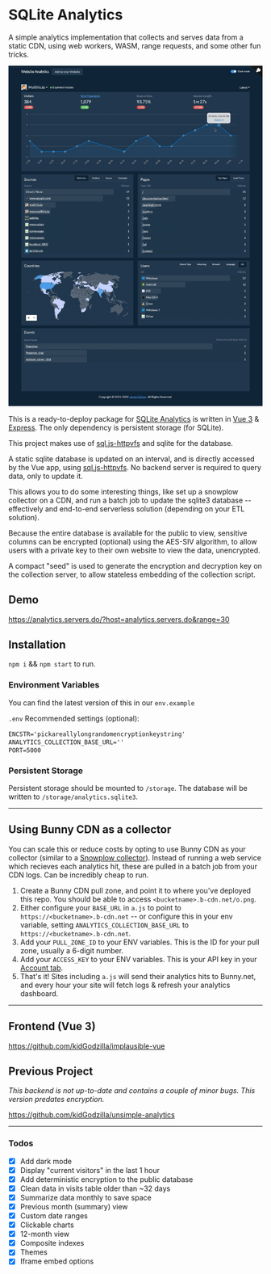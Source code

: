 # SQLite Analytics

A simple analytics implementation that collects and serves data from a static CDN, using web workers, WASM, range requests, and some other fun tricks.

![Screenshot](screenshot.jpg)

This is a ready-to-deploy package for [SQLite Analytics](https://analytics.servers.do/) is written in [Vue 3](https://v3.vuejs.org/) & [Express](https://expressjs.com/). The only dependency is persistent storage (for SQLite).

This project makes use of [sql.js-httpvfs](https://github.com/phiresky/sql.js-httpvfs) and sqlite for the database.

A static sqlite database is updated on an interval, and is directly accessed by the Vue app, using [sql.js-httpvfs](https://github.com/phiresky/sql.js-httpvfs). No backend server is required to query data, only to update it.

This allows you to do some interesting things, like set up a snowplow collector on a CDN, and run a batch job to update the sqlite3 database -- effectively and end-to-end serverless solution (depending on your ETL solution).

Because the entire database is available for the public to view, sensitive columns can be encrypted (optional) using the AES-SIV algorithm, to allow users with a private key to their own website to view the data, unencrypted.

A compact "seed" is used to generate the encryption and decryption key on the collection server, to allow stateless embedding of the collection script.

## Demo

https://analytics.servers.do/?host=analytics.servers.do&range=30

## Installation

`npm i` && `npm start` to run.

### Environment Variables

You can find the latest version of this in our `env.example`

`.env` Recommended settings (optional):

```env
ENCSTR='pickareallylongrandomencryptionkeystring'
ANALYTICS_COLLECTION_BASE_URL=''
PORT=5000
```

### Persistent Storage

Persistent storage should be mounted to `/storage`. The database will be written to `/storage/analytics.sqlite3`.

---

## Using Bunny CDN as a collector 
You can scale this or reduce costs by opting to use Bunny CDN as your collector (similar to a [Snowplow collector](https://docs.snowplowanalytics.com/docs/getting-started-on-snowplow-open-source/setup-snowplow-on-aws/setup-the-snowplow-collector/)). Instead of running a web service which recieves each analytics hit, these are pulled in a batch job from your CDN logs. Can be incredibly cheap to run.

1. Create a Bunny CDN pull zone, and point it to where you've deployed this repo. You should be able to access `<bucketname>.b-cdn.net/o.png`.
2. Either configure your `BASE_URL` in `a.js` to point to `https://<bucketname>.b-cdn.net` -- or configure this in your env variable, setting `ANALYTICS_COLLECTION_BASE_URL` to `https://<bucketname>.b-cdn.net`.
3. Add your `PULL_ZONE_ID` to your ENV variables. This is the ID for your pull zone, usually a 6-digit number.
4. Add your `ACCESS_KEY` to your ENV variables. This is your API key in your [Account tab](https://panel.bunny.net/account).
5. That's it! Sites including `a.js` will send their analytics hits to Bunny.net, and every hour your site will fetch logs & refresh your analytics dashboard.

---

## Frontend (Vue 3)

https://github.com/kidGodzilla/implausible-vue

## Previous Project

_This backend is not up-to-date and contains a couple of minor bugs. This version predates encryption._

https://github.com/kidGodzilla/unsimple-analytics

---

### Todos

- [x] Add dark mode
- [x] Display "current visitors" in the last 1 hour
- [x] Add deterministic encryption to the public database
- [x] Clean data in visits table older than ~32 days
- [x] Summarize data monthly to save space
- [x] Previous month (summary) view
- [x] Custom date ranges
- [x] Clickable charts
- [x] 12-month view
- [x] Composite indexes
- [x] Themes
- [x] Iframe embed options
